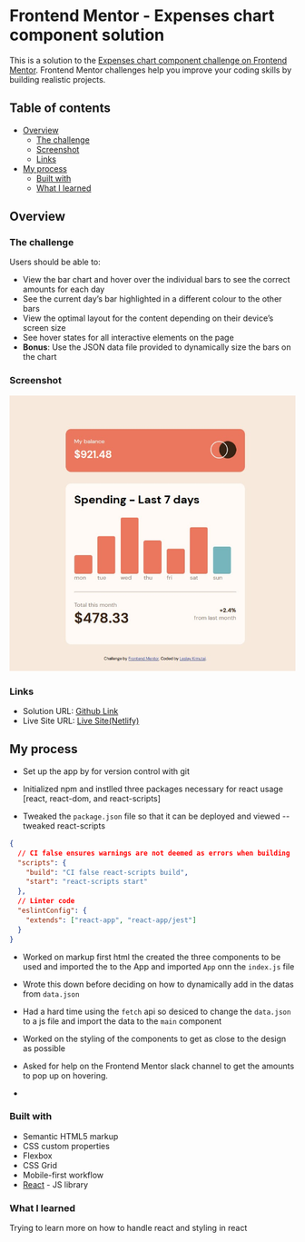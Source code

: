 # Frontend Mentor - Expenses chart component solution

This is a solution to the [Expenses chart component challenge on Frontend Mentor](https://www.frontendmentor.io/challenges/expenses-chart-component-e7yJBUdjwt). Frontend Mentor challenges help you improve your coding skills by building realistic projects.

## Table of contents

- [Overview](#overview)
  - [The challenge](#the-challenge)
  - [Screenshot](#screenshot)
  - [Links](#links)
- [My process](#my-process)
  - [Built with](#built-with)
  - [What I learned](#what-i-learned)

## Overview

### The challenge

Users should be able to:

- View the bar chart and hover over the individual bars to see the correct amounts for each day
- See the current day’s bar highlighted in a different colour to the other bars
- View the optimal layout for the content depending on their device’s screen size
- See hover states for all interactive elements on the page
- **Bonus**: Use the JSON data file provided to dynamically size the bars on the chart

### Screenshot

![](./src/images/expense-chart.jpg)

### Links

- Solution URL: [Github Link](https://github.com/issagoodlifeInc/expense-chart.git)
- Live Site URL: [Live Site(Netlify)](https://expennse-chart.netlify.app/)

## My process

- Set up the app by for version control with git

- Initialized npm and instlled three packages necessary for react usage [react, react-dom, and react-scripts]

- Tweaked the `package.json` file so that it can be deployed and viewed -- tweaked react-scripts

```json
{
  // CI false ensures warnings are not deemed as errors when building
  "scripts": {
    "build": "CI false react-scripts build",
    "start": "react-scripts start"
  },
  // Linter code
  "eslintConfig": {
    "extends": ["react-app", "react-app/jest"]
  }
}
```

- Worked on markup first html the created the three components to be used and imported the to the App and imported `App` onn the `index.js` file

- Wrote this down before deciding on how to dynamically add in the datas from `data.json`

- Had a hard time using the `fetch` api so desiced to change the `data.json` to a js file and import the data to the `main` component

- Worked on the styling of the components to get as close to the design as possible

- Asked for help on the Frontend Mentor slack channel to get the amounts to pop up on hovering.

-

### Built with

- Semantic HTML5 markup
- CSS custom properties
- Flexbox
- CSS Grid
- Mobile-first workflow
- [React](https://reactjs.org/) - JS library

### What I learned

Trying to learn more on how to handle react and styling in react

